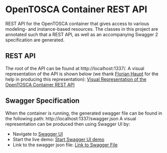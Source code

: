 # OpenTOSCA Container REST API
REST API for the OpenTOSCA container that gives access to various modeling- and instance-based resources. The classes in this project are annotated such that a REST API, as well as an accompanying Swagger 2 specification are generated.

## REST API
The root of the API can be found at http://localhost:1337/.
A visual representation of the API is shown below (we thank [Florian Haupt](http://www.iaas.uni-stuttgart.de/institut/mitarbeiter/haupt/index.php) for the help in producing this representation):
[Visual Representation of the OpenTOSCA Container REST API](../docs/container-api/OpenTOSCA.pdf)

## Swagger Specification
When the container is running, the generated swagger file can be found in the following path:
http://localhost:1337/swagger.json
A visual representation can be produced then using Swagger UI by: 
- Navigate to [Swagger UI](https://swagger.io/swagger-ui/)
- Start the live demo: [Start Swagger UI demo](../docs/container-api/swagger_ui_1.PNG)
- Link to the swagger json file: [Link to Swagger File](../docs/container-api/swagger_ui_2.PNG)